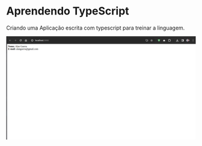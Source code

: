 # Aprendendo TypeScript

Criando uma Aplicação escrita com typescript para treinar a linguagem.

![Captura de tela](./Captura%20de%20tela%20de%202024-04-08%2015-38-50.png)
